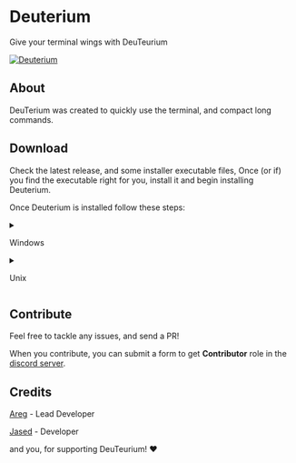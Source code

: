 # Deuterium
Give your terminal wings with DeuTeurium

<a href="https://discord.gg/UEB6SWzfV7">![Deuterium](https://img.shields.io/discord/1033847467655053332?style=for-the-badge&logo=discord&label=DISCORD&color=blue)</a>

## About
DeuTerium was created to quickly use the terminal, and compact long commands.

## Download
Check the latest release, and some installer executable files, Once (or if) you find the executable right for you, install it and begin installing Deuterium.

Once Deuterium is installed follow these steps:

<details>

<summary>
  
Windows
  
</summary>
  
Once in __Administrator Mode__ (necessary to add program to C:\Program Files), run __make-windows.bat__.
  
When the program finishes executing, add `C:\Program Files\deuterium` to PATH, if not done automatically.
  
And thats it! That simple! 🎉
  
</details>

<details>

<summary>
  
Unix
  
</summary>
  
Run `make`, or `make with-d-file` to install with a shorter prefix (d) along with the default dt prefix.

There should be a file named `dt` in `{project folder}/dist/`, alongside a file named `d`, if you wanted the shorter prefix.

If for any reason, there isnt a clone of these files in `/usr/bin`, then make sure to add them
  
After doing all these steps, Deuterium should be ready on your computer!

</details>

## Contribute
Feel free to tackle any issues, and send a PR!

When you contribute, you can submit a form to get <b>Contributor</b> role in the [discord server](https://discord.gg/UEB6SWzfV7).

## Credits

[Areg](https://github.com/AregPrograms) - Lead Developer

[Jased](https://github.com/jased-0001) - Developer

and you, for supporting DeuTeurium! ❤
